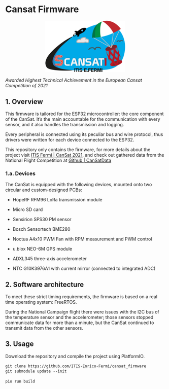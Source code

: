 # Cansat Firmware

<p align="center">
  <img width="50%" src="docs/logo.png" />
</p>

_Awarded Highest Technical Achievement in the European Cansat Competition of 2021_

## 1. Overview

This firmware is tailored for the ESP32 microcontroller: the core component of the CanSat.
It’s the main accountable for the communication with every sensor, and it also handles
the transmission and logging.

Every peripheral is connected using its peculiar bus and wire protocol, thus drivers were
written for each device connected to the ESP32.

This repository only contains the firmware, for more details about the project visit
[ITIS Fermi | CanSat 2021](https://www.fermi-mo.edu.it/pagine/cansat-2021),
and check out gathered data from the National Flight Competition at
[Github | CanSatData](https://github.com/ITIS-Enrico-Fermi/CanSatData)

### 1.a. Devices

The CanSat is equipped with the following devices, mounted onto two circular and custom-designed
PCBs:

- HopeRF RFM96 LoRa transmission module

- Micro SD card

- Sensirion SPS30 PM sensor

- Bosch Sensortech BME280

- Noctua A4x10 PWM Fan with RPM measurement and PWM control

- u.blox NEO-6M GPS module

- ADXL345 three-axis accelerometer

- NTC G10K3976A1 with current mirror (connected to integrated ADC)

## 2. Software architecture

To meet these strict timing requirements, the firmware is based on a real time operating system:
FreeRTOS.

During the National Campaign flight there were issues with the I2C bus of the temperature sensor
and the accelerometer; those sensors stopped communicate data for more than a minute,
but the CanSat continued to transmit data from the other sensors.

## 3. Usage

Download the repository and compile the project using PlatformIO.

```
git clone https://github.com/ITIS-Enrico-Fermi/cansat_firmware
git submodule update --init

pio run build
```
